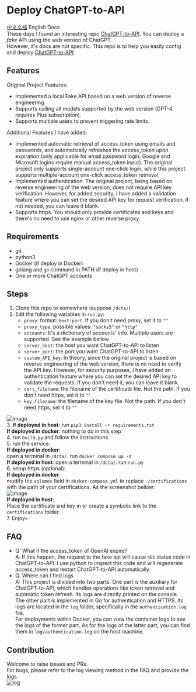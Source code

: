 # Deploy ChatGPT-to-API
[中文文档](./README_zh.md)  English Docs  
These days I found an interesting repo [ChatGPT-to-API](https://github.com/acheong08/ChatGPT-to-API). You can deploy a *fake* API using the web version of ChatGPT.  
However, it's docs are not specific. This repo is to help you easily config and deploy [ChatGPT-to-API](https://github.com/acheong08/ChatGPT-to-API).  

## Features
Original Project Features:  
- Implemented a local Fake API based on a web version of reverse engineering.  
- Supports calling all models supported by the web version (GPT-4 requires Plus subscription).  
- Supports multiple users to prevent triggering rate limits.  

Additional Features I have added:  
- Implemented automatic retrieval of access_token using emails and passwords, and automatically refreshes the access_token upon expiration (only applicable for email password login; Google and Microsoft logins require manual access_token input). The original project only supports single-account one-click login, while this project supports multiple-account one-click access_token retrieval.  
- Implemented authentication. The original project, being based on reverse engineering of the web version, does not require API key verification. However, for added security, I have added a validation feature where you can set the desired API key for request verification. If not needed, you can leave it blank.  
- Supports https. You should only provide certificates and keys and there's no need to use nginx or other reverse proxy.  

## Requirements
- git  
- python3  
- Docker (if deploy in Docker)  
- golang and `go` command in PATH (if deploy in host)  
- One or more ChatGPT accounts  

## Steps
1. Clone this repo to somewhere (suppose `/dcta/`)  
2. Edit the following variables in `run.py`:  
   - `proxy`: format: `host:port`. If you don't need proxy, set it to `""`  
   - `proxy_type`: possible values: `"socks5"` or `"http"`  
   - `accounts`: It's a dictionary of accounts' info. Multiple users are supported. See the example bellow  
   - `server_host`: the host you want ChatGPT-to-API to listen  
   - `server_port`: the port you want ChatGPT-to-API to listen  
   - `custom_API_key`: In theory, since the original project is based on reverse engineering of the web version, there is no need to verify the API key. However, for security purposes, I have added an authentication feature where you can set the desired API key to validate the requests. If you don't need it, you can leave it blank.  
   - `cert_filename`: the filename of the certificate file. Not the path. If you don't need https, set it to `""`  
   - `key_filename`: the filename of the key file. Not the path. If you don't need https, set it to `""`  

![image](https://github.com/Geniucker/Deploy-ChatGPT-to-API/assets/61449208/5c33d3f9-bf21-4a04-af34-579dc6e5fe73)  
3. **If deployed in host**: run `pip3 install -r requirements.txt`  
   **If deployed in docker**: nothing to do in this step  
4. run `build.py` and follow the instructions.  
5. run the service:  
   **If deployed in docker**:  
   open a terminal in `/dcta/`. run `docker compose up -d`  
   **If deployed in host**:
   open a terminal in `/dcta/`. run `run.py`  
6. setup https (optional):  
   **If deployed in docker**:  
   modify the `volumes` field in `docker-compose.yml` to replace `./certifications` with the path of your certifications. As the screenshot bellow:  
   ![image](https://github.com/Geniucker/Deploy-ChatGPT-to-API/assets/61449208/2ae9c330-c360-40f1-b741-03c217191e11)  
   **If deployed in host**:  
   Place the certificate and key in or create a symbolic link to the `certifications` folder.  
7. Enjoy~

## FAQ
- Q: What if the access_token of OpenAI expire?  
  A: If this happen, the request to the fake api will cause `401` status code in ChatGPT-to-API. I use python to inspect this code and will regenerate access_token and restart ChatGPT-to-API automatically.  
- Q: Where can I find logs  
  A: This project is divided into two parts. One part is the auxiliary for ChatGPT-to-API, which handles operations like token retrieval and automatic token refresh. Its logs are directly printed on the console.  
  The other part is implemented in Go for authentication and HTTPS. Its logs are located in the `log` folder, specifically in the `authentication.log` file.  
  For deployments within Docker, you can view the container logs to see the logs of the former part. As for the logs of the latter part, you can find them in `log/authentication.log` on the host machine.  

## Contribution
Welcome to raise issues and PRs.  
For bugs, please refer to the log viewing method in the FAQ and provide the logs.  
![log](https://github.com/Geniucker/Deploy-ChatGPT-to-API/assets/61449208/e8472434-780d-4dcc-aaa1-75154c21b917)  
